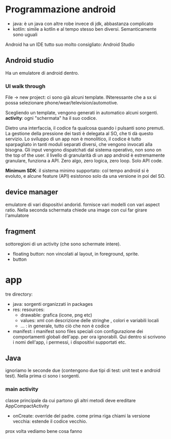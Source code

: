 # Programmazione android
* java: è un java con altre robe invece di jdk, abbastanza complicato
* kotlin: simile a kotlin e al tempo stesso ben diversi. Semanticamente sono uguali

Android ha un IDE tutto suo molto consigliato: Android Studio

## Android studio
Ha un emulatore di android dentro.

### UI walk through
File -> new project: ci sono già alcuni template. INteressante che a sx si possa selezionare phone/wear/television/automotive. 

Scegliendo un template, vengono generati in automatico alcuni sorgenti. 
**activity**: ogni "schermata" ha il suo codice.

Dietro una interfaccia, il codice fa qualcosa quando i pulsanti sono premuti. La gestione della pressione dei tasti è delegata al SO, che ti dà questo servizio.
Lo sviluppo di un app non è monolitico, il codice è tutto sparpagliato in tanti moduli separati diversi, che vengono invocati alla bisogna. Gli input vengono dispatchati dal sistema operativo, non sono on the top of the user. il livello di granularità di un app android è estremamente granulare, funziona a API.
Zero algo, zero logica, zero loop. Solo API code.

**Minimum SDK**: il sistema minimo supportato: col tempo android si è evoluto, e alcune feature (API) esistonoo solo da una versione in poi del SO.

## device manager
emulatore di vari dispositivi andorid. fornisce vari modelli con vari aspect ratio. Nella seconda schermata chiede una image con cui far girare l'amulatore

## fragment
sottoregioni di un activity (che sono schermate intere).
* floating button: non vincolati al layout, in foreground, sprite.
* button

# app
tre directory:
* java: sorgenti organizzati in packages
* res: resources:
  * drawable: grafica (icone, png etc)
  * values: xml con descrizione delle stringhe , colori e variabili locali
  * ... : in generale, tutto ciò che non è codice
* manifest: i manifest sono files speciali con configurazione dei comportamenti globali dell'app. per ora ignorabili. Qui dentro si scrivono i nomi dell'app, i permessi, i dispositivi supportati etc.

## Java
ignoriamo le seconde due (contengono due tipi di test: unit test e android test). Nella prima ci sono i sorgenti.
### main activity
classe principale da cui partono gli altri metodi
deve ereditare AppCompactActivity
* onCreate: override del padre. come prima riga chiami la versione vecchia: estende il codice vecchio.

prox volta vediamo bene cosa fanno
